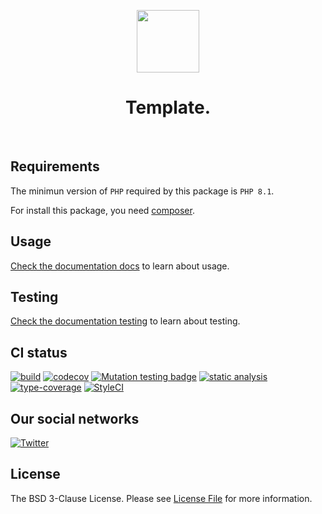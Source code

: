 <p align="center">
    <a href="https://github.com/yii2-extensions/template" target="_blank">
        <img src="https://www.yiiframework.com/image/yii_logo_light.svg" height="100px;">
    </a>
    <h1 align="center">Template.</h1>
    <br>
</p>

## Requirements

The minimun version of `PHP` required by this package is `PHP 8.1`.

For install this package, you need [composer](https://getcomposer.org/).

## Usage

[Check the documentation docs](/docs/README.md) to learn about usage.

## Testing

[Check the documentation testing](/docs/testing.md) to learn about testing.

## CI status

[![build](https://github.com/yii2-extensions/template/actions/workflows/build.yml/badge.svg)](https://github.com/yii2-extensions/template/actions/workflows/build.yml)
[![codecov](https://codecov.io/gh/yii2-extensions/template/branch/main/graph/badge.svg?token=MF0XUGVLYC)](https://codecov.io/gh/yii2-extensions/template)
[![Mutation testing badge](https://img.shields.io/endpoint?style=flat&url=https%3A%2F%2Fbadge-api.stryker-mutator.io%2Fgithub.com%2Fyii2-extensions%2Ftemplate%2Fmain)](https://dashboard.stryker-mutator.io/reports/github.com/yii2-extensions/template/main)
[![static analysis](https://github.com/yii2-extensions/template/actions/workflows/static.yml/badge.svg)](https://github.com/yii2-extensions/template/actions/workflows/static.yml)
[![type-coverage](https://shepherd.dev/github/yii2-extensions/template/coverage.svg)](https://shepherd.dev/github/yii2-extensions/template)
[![StyleCI](https://github.styleci.io/repos/698621511/shield?branch=main)](https://github.styleci.io/repos/698621511?branch=main)

## Our social networks

[![Twitter](https://img.shields.io/badge/twitter-follow-1DA1F2?logo=twitter&logoColor=1DA1F2&labelColor=555555?style=flat)](https://twitter.com/Terabytesoftw)

## License

The BSD 3-Clause License. Please see [License File](LICENSE.md) for more information.
